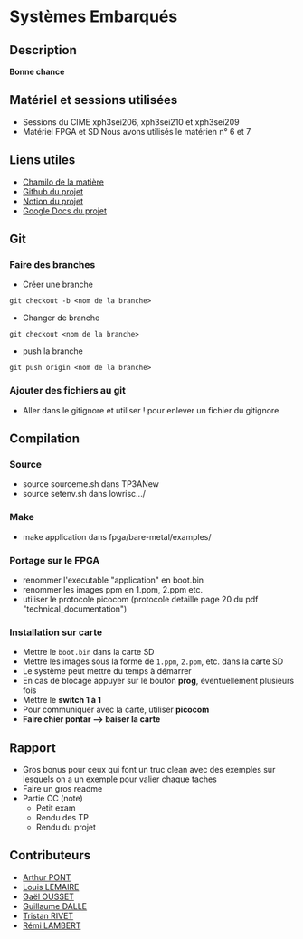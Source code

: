 # Systèmes Embarqués
## Description
**Bonne chance**
## Matériel et sessions utilisées 
* Sessions du CIME 
xph3sei206, xph3sei210 et xph3sei209
* Matériel FPGA et SD
Nous avons utilisés le matérien n° 6 et 7
## Liens utiles
* [Chamilo de la matière](https://chamilo.grenoble-inp.fr/courses/PHELMA5PMESEN7/index.php?id_session=0)
* [Github du projet](https://github.com/lambremi/SystemesEmbarques)
* [Notion du projet](https://www.notion.so/invite/142eefe4c4559cf11346c3c7b93ced8470ec7005)
* [Google Docs du projet](https://docs.google.com/document/d/1CKzjBNG5KMEnRkBht0hFXc6-6X_QD-N0SXa2cnMQL8Q/edit?usp=sharing)
## Git
### Faire des branches
* Créer une branche
```
git checkout -b <nom de la branche>
```
* Changer de branche
```
git checkout <nom de la branche>
```
* push la branche
```
git push origin <nom de la branche>
```

### Ajouter des fichiers au git
* Aller dans le gitignore et utiliser ! pour enlever un fichier du gitignore


## Compilation
### Source
- source sourceme.sh dans TP3ANew
- source setenv.sh dans lowrisc.../

### Make
- make application dans fpga/bare-metal/examples/

### Portage sur le FPGA 
- renommer l'executable "application" en boot.bin
- renommer les images ppm en 1.ppm, 2.ppm etc.
- utiliser le protocole picocom (protocole detaille page 20 du pdf "technical_documentation")

### Installation sur carte
- Mettre le `boot.bin` dans la carte SD
- Mettre les images sous la forme de `1.ppm`, `2.ppm`, etc. dans la carte SD
- Le système peut mettre du temps à démarrer
- En cas de blocage appuyer sur le bouton **prog**, éventuellement plusieurs fois
- Mettre le **switch 1 à 1**
- Pour communiquer avec la carte, utiliser **picocom**
- **Faire chier pontar --> baiser la carte**

## Rapport
- Gros bonus pour ceux qui font un truc clean avec des exemples sur lesquels on a un exemple pour valier chaque taches
- Faire un gros readme
- Partie CC (note)
    - Petit exam
    - Rendu des TP
    - Rendu du projet

## Contributeurs
* [Arthur PONT](https://www.linkedin.com/in/arthur-pont-243227222/)
* [Louis LEMAIRE](https://www.linkedin.com/in/louis-lemaire-/)
* [Gaël OUSSET](https://www.linkedin.com/in/ga%C3%ABl-ousset-9b08b5251/)
* [Guillaume DALLE](https://www.linkedin.com/in/guillaume-dalle-987213223/)
* [Tristan RIVET](https://www.linkedin.com/in/tristan-rivet-b7aa4121a/)
* [Rémi LAMBERT](https://www.linkedin.com/in/r%C3%A9mi-lambert-916033252/)
